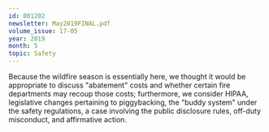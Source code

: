 ```yaml
---
id: 001202
newsletter: May2019FINAL.pdf
volume_issue: 17-05
year: 2019
month: 5
topic: Safety
---
```


Because the wildfire season is essentially here, we thought it would be appropriate to discuss "abatement" costs and whether certain fire departments may recoup those costs; furthermore, we consider HIPAA, legislative changes pertaining to piggybacking, the "buddy system" under the safety regulations, a case involving the public disclosure rules, off-duty misconduct, and affirmative action.